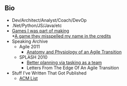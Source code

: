 ## Bio
* Dev/Architect/Analyst/Coach/DevOp  
* .Net/Python/JS/Java/etc  
* [Games I was part of making](http://www.mobygames.com/developer/sheet/view/developerId,779110/)  
*[A game they misspelled my name in the credits](http://www.mobygames.com/developer/sheet/view/developerId,169011/)  
* Speaking Archive
    * Agile 2011
        * [Anatomy and Physiology of an Agile Transition](https://program2011.agilealliance.org/event/2ZFk/anatomy-and-physiology-of-an-agile-transition-chris-oconnor)
    * SPLASH 2010
        * [Better planning via tasking as a team](https://agilealliance.org/wp-content/uploads/2016/01/Better_Planning_Via_Tasking_as_a_Team.pdf) 
        * Letters From The Edge Of An Agile Transition
* Stuff I've Written That Got Published
    * [ACM List](https://goo.gl/y3kYxt)